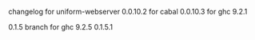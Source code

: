 changelog for uniform-webserver 
    0.0.10.2 for cabal
    0.0.10.3 for ghc 9.2.1
    
0.1.5 branch for ghc 9.2.5
0.1.5.1
